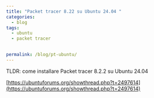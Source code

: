```yaml
---
title: "Packet tracer 8.22 su Ubuntu 24.04 "
categories:
  - blog
tags:
  - ubuntu
  - packet tracer 
  

permalink: /blog/pt-ubuntu/
---
```

TLDR: come installare Packet tracer 8.2.2 su Ubuntu 24.04 


[https://ubuntuforums.org/showthread.php?t=2497614](https://ubuntuforums.org/showthread.php?t=2497614)


